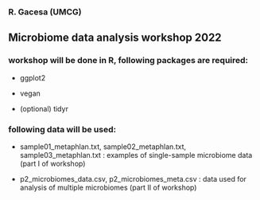 ### R. Gacesa (UMCG)
## Microbiome data analysis workshop 2022

### workshop will be done in R, following packages are required:

- ggplot2

- vegan

- (optional) tidyr

### following data will be used:

- sample01_metaphlan.txt, sample02_metaphlan.txt, sample03_metaphlan.txt : examples of single-sample microbiome data (part I of workshop)

- p2_microbiomes_data.csv, p2_microbiomes_meta.csv : data used for analysis of multiple microbiomes (part II of workshop)
